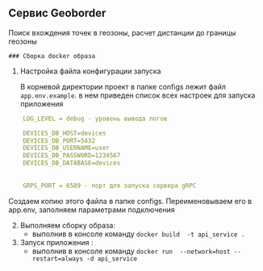 ## Сервис Geoborder
  Поиск вхождения точек в геозоны, расчет дистанции до границы геозоны

    ### Сборка docker образа

1. Настройка файла конфигурации запуска

   В корневой директории проект в папке configs лежит файл `app.env.example`. в нем приведен список всех настроек для запуска приложения

```yaml
    LOG_LEVEL = debug - уровень вывода логов

    DEVICES_DB_HOST=devices
    DEVICES_DB_PORT=5432
    DEVICES_DB_USERNAME=user
    DEVICES_DB_PASSWORD=1234567
    DEVICES_DB_DATABASE=devices
    
    
    GRPS_PORT = 6589 - порт для запуска сервера gRPC 
```

Создаем копию этого файла в папке configs. Переименовываем его в app.env, заполняем параметрами подключения

2. Выполняем сборку образа:
    - выполнив в консоле команду `docker build  -t api_service .`
3. Запуск приложения :
    - выполнив в консоле команду `docker run  --network=host --restart=always -d api_service`

